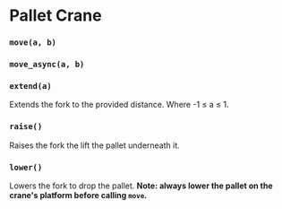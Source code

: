# Pallet Crane

### `move(a, b)`

### `move_async(a, b)`

### `extend(a)`

Extends the fork to the provided distance. Where -1 ≤ a ≤ 1.

### `raise()`

Raises the fork the lift the pallet underneath it.

### `lower()`

Lowers the fork to drop the pallet. **Note: always lower the pallet on the crane's platform before calling `move`.**
